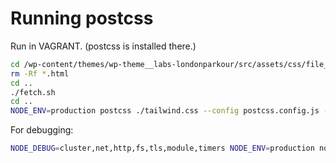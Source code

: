 # Running postcss

Run in VAGRANT. (postcss is installed there.)

```bash
cd /wp-content/themes/wp-theme__labs-londonparkour/src/assets/css/file_scans/files
rm -Rf *.html
cd ..
./fetch.sh
cd ..
NODE_ENV=production postcss ./tailwind.css --config postcss.config.js --output ./style.css
```

For debugging:

```bash
NODE_DEBUG=cluster,net,http,fs,tls,module,timers NODE_ENV=production node /usr/bin/postcss ./tailwind.css --config postcss.config.js --output ./style.css
```